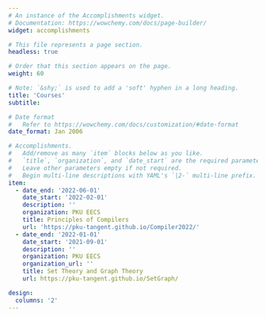 ```yaml
---
# An instance of the Accomplishments widget.
# Documentation: https://wowchemy.com/docs/page-builder/
widget: accomplishments

# This file represents a page section.
headless: true

# Order that this section appears on the page.
weight: 60

# Note: `&shy;` is used to add a 'soft' hyphen in a long heading.
title: 'Courses'
subtitle:

# Date format
#   Refer to https://wowchemy.com/docs/customization/#date-format
date_format: Jan 2006

# Accomplishments.
#   Add/remove as many `item` blocks below as you like.
#   `title`, `organization`, and `date_start` are the required parameters.
#   Leave other parameters empty if not required.
#   Begin multi-line descriptions with YAML's `|2-` multi-line prefix.
item:
  - date_end: '2022-06-01'
    date_start: '2022-02-01'
    description: ''
    organization: PKU EECS
    title: Principles of Compilers
    url: 'https://pku-tangent.github.io/Compiler2022/'
  - date_end: '2022-01-01'
    date_start: '2021-09-01'
    description: ''
    organization: PKU EECS
    organization_url: ''
    title: Set Theory and Graph Theory
    url: https://pku-tangent.github.io/SetGraph/

design:
  columns: '2'
---
```

